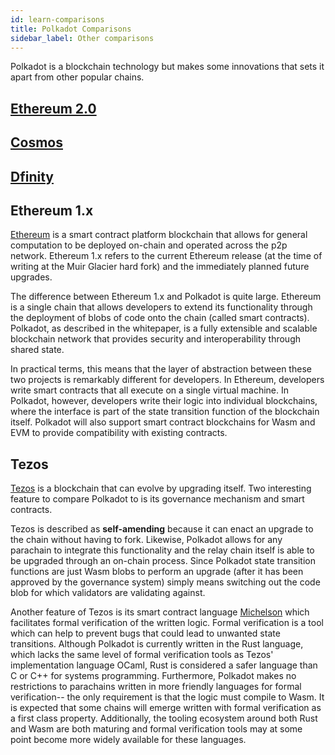 ```yaml
---
id: learn-comparisons
title: Polkadot Comparisons
sidebar_label: Other comparisons
---
```


Polkadot is a blockchain technology but makes some innovations that sets it apart from other popular
chains.

## [Ethereum 2.0](learn-comparisons-ethereum-2)

## [Cosmos](learn-comparisons-cosmos)

## [Dfinity](learn-comparisons-dfinity)

## Ethereum 1.x

[Ethereum](https://ethereum.org) is a smart contract platform blockchain that allows for general
computation to be deployed on-chain and operated across the p2p network. Ethereum 1.x refers to the
current Ethereum release (at the time of writing at the Muir Glacier hard fork) and the immediately
planned future upgrades.

The difference between Ethereum 1.x and Polkadot is quite large. Ethereum is a single chain that
allows developers to extend its functionality through the deployment of blobs of code onto the chain
(called smart contracts). Polkadot, as described in the whitepaper, is a fully extensible and
scalable blockchain network that provides security and interoperability through shared state.

In practical terms, this means that the layer of abstraction between these two projects is
remarkably different for developers. In Ethereum, developers write smart contracts that all execute
on a single virtual machine. In Polkadot, however, developers write their logic into individual
blockchains, where the interface is part of the state transition function of the blockchain itself.
Polkadot will also support smart contract blockchains for Wasm and EVM to provide compatibility with
existing contracts.

## Tezos

[Tezos](https://tezos.com) is a blockchain that can evolve by upgrading itself. Two interesting
feature to compare Polkadot to is its governance mechanism and smart contracts.

Tezos is described as **self-amending** because it can enact an upgrade to the chain without having
to fork. Likewise, Polkadot allows for any parachain to integrate this functionality and the relay
chain itself is able to be upgraded through an on-chain process. Since Polkadot state transition
functions are just Wasm blobs to perform an upgrade (after it has been approved by the governance
system) simply means switching out the code blob for which validators are validating against.

Another feature of Tezos is its smart contract language
[Michelson](https://tezos.gitlab.io/whitedoc/michelson.html) which facilitates formal verification
of the written logic. Formal verification is a tool which can help to prevent bugs that could lead
to unwanted state transitions. Although Polkadot is currently written in the Rust language, which
lacks the same level of formal verification tools as Tezos' implementation language OCaml, Rust is
considered a safer language than C or C++ for systems programming. Furthermore, Polkadot makes no
restrictions to parachains written in more friendly languages for formal verification-- the only
requirement is that the logic must compile to Wasm. It is expected that some chains will emerge
written with formal verification as a first class property. Additionally, the tooling ecosystem
around both Rust and Wasm are both maturing and formal verification tools may at some point become
more widely available for these languages.
